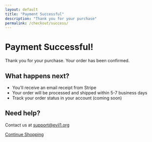 ```yaml
---
layout: default
title: "Payment Successful"
description: "Thank you for your purchase"
permalink: /checkout/success/
---
```


# Payment Successful!

Thank you for your purchase. Your order has been confirmed.

## What happens next?
- You'll receive an email receipt from Stripe
- Your order will be processed and shipped within 5-7 business days
- Track your order status in your account (coming soon)

## Need help?
Contact us at support@evil1.org

<a href="/merchandise/" class="early-nav-link">Continue Shopping</a>
